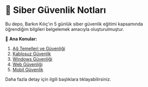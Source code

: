 # 📂 Siber Güvenlik Notları

Bu depo, Barkın Kılıç'ın 5 günlük siber güvenlik eğitimi kapsamında öğrendiğim bilgileri belgelemek amacıyla oluşturulmuştur. 

📌 **Ana Konular:**
1. [Ağ Temelleri ve Güvenliği](1_Ag_Temelleri&Guvenlik.md)
2. [Kablosuz Güvenlik](2_Kablosuz_Temelleri&Guvenlik.md)
3. [Windows Güvenliği](3_Sistem_Temelleri&Guvenlik.md)
4. [Web Güvenliği](4_Web_Temelleri&Guvenligi.md)
5. [Mobil Güvenlik](5_Mobil_Temelleri&Guvenlik.md)

Daha fazla detay için ilgili başlıklara tıklayabilirsiniz.
